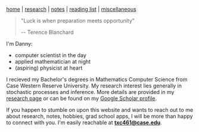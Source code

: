 [home](./index.html)  |  [research](./research.html)  |  [notes](./notes.html)  |  [reading list](./reading_list.html)  |  [miscellaneous](./miscellaneous.html)

> "Luck is when preparation meets opportunity" 
> 
> -- Terence Blanchard 

I'm Danny:

- computer scientist in the day
- applied mathematician at night
- (aspiring) physicist at heart

I recieved my Bachelor's degrees in Mathematics Computer Science from Case Western Reserve University. My research interest lies generally in stochastic processes and inference. More details are provided in my [research page](./research.html) or can be found on my [Google Scholar profile](https://scholar.google.com/citations?hl=en&user=W72N33YAAAAJ).

If you happen to stumble on upon this website and wants to reach out to me about research, notes, hobbies, grad school apps, I will be more than happy to connect with you. I'm easily reachable at **txc461@case.edu**. 

